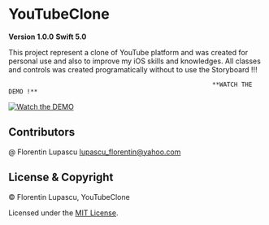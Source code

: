 # YouTubeClone

**Version 1.0.0**
**Swift 5.0**

This project represent a clone of YouTube platform and was created for personal use and also to improve my iOS skills and knowledges.
All classes and controls was created programatically without to use the Storyboard !!!

                                                            **WATCH THE DEMO !**

[![Watch the DEMO](https://raw.githubusercontent.com/tygruletz/YouTubeClone/master/Demo/YouTubePreviewImage.png)](https://youtu.be/W_-JSLvBWo0)

## Contributors
@ Florentin Lupascu <lupascu_florentin@yahoo.com>

## License & Copyright
© Florentin Lupascu, YouTubeClone

Licensed under the [MIT License](LICENSE).
